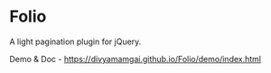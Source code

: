 # Folio
A light pagination plugin for jQuery.

Demo & Doc - https://divyamamgai.github.io/Folio/demo/index.html
